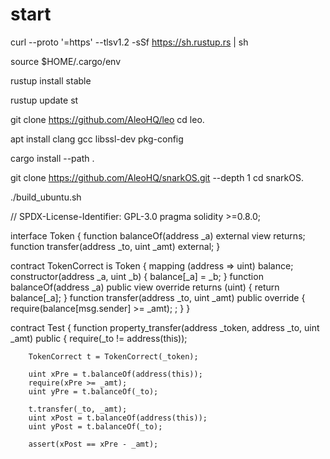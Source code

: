 # start
curl --proto '=https' --tlsv1.2 -sSf https://sh.rustup.rs | sh

source $HOME/.cargo/env

rustup install stable

rustup update st

git clone https://github.com/AleoHQ/leo
cd leo.

apt install clang gcc libssl-dev pkg-config

cargo install --path .

git clone https://github.com/AleoHQ/snarkOS.git --depth 1
cd snarkOS.

./build_ubuntu.sh

// SPDX-License-Identifier: GPL-3.0
pragma solidity >=0.8.0;

interface Token {
    function balanceOf(address _a) external view returns;
    function transfer(address _to, uint _amt) external;
}

contract TokenCorrect is Token {
    mapping (address => uint) balance;
    constructor(address _a, uint _b) {
        balance[_a] = _b;
    }
    function balanceOf(address _a) public view override returns (uint) {
        return balance[_a];
    }
    function transfer(address _to, uint _amt) public override {
        require(balance[msg.sender] >= _amt);
    ;
    }
}

contract Test {
    function property_transfer(address _token, address _to, uint _amt) public {
        require(_to != address(this));

        TokenCorrect t = TokenCorrect(_token);

        uint xPre = t.balanceOf(address(this));
        require(xPre >= _amt);
        uint yPre = t.balanceOf(_to);

        t.transfer(_to, _amt);
        uint xPost = t.balanceOf(address(this));
        uint yPost = t.balanceOf(_to);

        assert(xPost == xPre - _amt);


